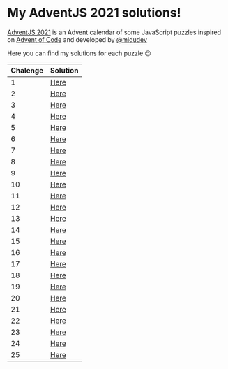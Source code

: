 # My AdventJS 2021 solutions!

[AdventJS 2021](https://adventjs.dev) is an Advent calendar of some JavaScript puzzles inspired on [Advent of Code](https://adventofcode.com) and developed by [@midudev](https://github.com/midudev)

Here you can find my solutions for each puzzle 😉

| Chalenge  | Solution                                                                                 |
| --------- | ---------------------------------------------------------------------------------------- |
| 1         | [Here](https://github.com/marsigliadev/adventjs-solutions/blob/master/src/01/index.mjs)  |
| 2         | [Here](https://github.com/marsigliadev/adventjs-solutions/blob/master/src/02/index.mjs)  |
| 3         | [Here](https://github.com/marsigliadev/adventjs-solutions/blob/master/src/03/index.mjs)  |
| 4         | [Here](https://github.com/marsigliadev/adventjs-solutions/blob/master/src/04/index.mjs)  |
| 5         | [Here](https://github.com/marsigliadev/adventjs-solutions/blob/master/src/05/index.mjs)  |
| 6         | [Here](https://github.com/marsigliadev/adventjs-solutions/blob/master/src/06/index.mjs)  |
| 7         | [Here](https://github.com/marsigliadev/adventjs-solutions/blob/master/src/07/index.mjs)  |
| 8         | [Here](https://github.com/marsigliadev/adventjs-solutions/blob/master/src/08/index.mjs)  |
| 9         | [Here](https://github.com/marsigliadev/adventjs-solutions/blob/master/src/09/index.mjs)  |
| 10        | [Here](https://github.com/marsigliadev/adventjs-solutions/blob/master/src/10/index.mjs)  |
| 11        | [Here](https://github.com/marsigliadev/adventjs-solutions/blob/master/src/11/index.mjs)  |
| 12        | [Here](https://github.com/marsigliadev/adventjs-solutions/blob/master/src/12/index.mjs)  |
| 13        | [Here](https://github.com/marsigliadev/adventjs-solutions/blob/master/src/13/index.mjs)  |
| 14        | [Here](https://github.com/marsigliadev/adventjs-solutions/blob/master/src/14/index.mjs)  |
| 15        | [Here](https://github.com/marsigliadev/adventjs-solutions/blob/master/src/15/index.mjs)  |
| 16        | [Here](https://github.com/marsigliadev/adventjs-solutions/blob/master/src/16/index.mjs)  |
| 17        | [Here](https://github.com/marsigliadev/adventjs-solutions/blob/master/src/17/index.mjs)  |
| 18        | [Here](https://github.com/marsigliadev/adventjs-solutions/blob/master/src/18/index.mjs)  |
| 19        | [Here](https://github.com/marsigliadev/adventjs-solutions/blob/master/src/19/index.mjs)  |
| 20        | [Here](https://github.com/marsigliadev/adventjs-solutions/blob/master/src/20/index.mjs)  |
| 21        | [Here](https://github.com/marsigliadev/adventjs-solutions/blob/master/src/21/index.mjs)  |
| 22        | [Here](https://github.com/marsigliadev/adventjs-solutions/blob/master/src/22/index.mjs)  |
| 23        | [Here](https://github.com/marsigliadev/adventjs-solutions/blob/master/src/23/index.mjs)  |
| 24        | [Here](https://github.com/marsigliadev/adventjs-solutions/blob/master/src/24/index.mjs)  |
| 25        | [Here](https://github.com/marsigliadev/adventjs-solutions/blob/master/src/25/index.mjs)  |